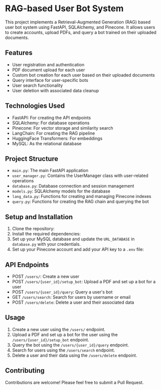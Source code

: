 # RAG-based User Bot System

This project implements a Retrieval-Augmented Generation (RAG) based user bot system using FastAPI, SQLAlchemy, and Pinecone. It allows users to create accounts, upload PDFs, and query a bot trained on their uploaded documents.

## Features

- User registration and authentication
- PDF document upload for each user
- Custom bot creation for each user based on their uploaded documents
- Query interface for user-specific bots
- User search functionality
- User deletion with associated data cleanup

## Technologies Used

- FastAPI: For creating the API endpoints
- SQLAlchemy: For database operations
- Pinecone: For vector storage and similarity search
- LangChain: For creating the RAG pipeline
- HuggingFace Transformers: For embeddings
- MySQL: As the relational database

## Project Structure

- `main.py`: The main FastAPI application
- `user_manager.py`: Contains the UserManager class with user-related operations
- `database.py`: Database connection and session management
- `models.py`: SQLAlchemy models for the database
- `lang_data.py`: Functions for creating and managing Pinecone indexes
- `query.py`: Functions for creating the RAG chain and querying the bot

## Setup and Installation

1. Clone the repository:
2. Install the required dependencies:
3. Set up your MySQL database and update the `URL_DATABASE` in `database.py` with your credentials.
4. Set up your Pinecone account and add your API key to a `.env` file:
## API Endpoints

- POST `/users/`: Create a new user
- POST `/users/{user_id}/setup_bot`: Upload a PDF and set up a bot for a user
- POST `/users/{user_id}/query`: Query a user's bot
- GET `/users/search`: Search for users by username or email
- POST `/users/delete`: Delete a user and their associated data

## Usage

1. Create a new user using the `/users/` endpoint.
2. Upload a PDF and set up a bot for the user using the `/users/{user_id}/setup_bot` endpoint.
3. Query the bot using the `/users/{user_id}/query` endpoint.
4. Search for users using the `/users/search` endpoint.
5. Delete a user and their data using the `/users/delete` endpoint.

## Contributing

Contributions are welcome! Please feel free to submit a Pull Request.
